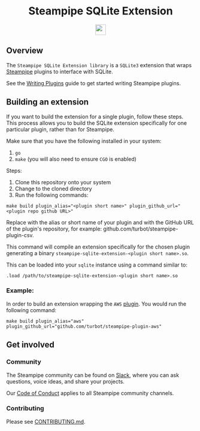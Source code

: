 <p align="center">
    <h1 align="center">Steampipe SQLite Extension</h1>
</p>

<p align="center">
  <a aria-label="Steampipe logo" href="https://steampipe.io">
    <img src="https://steampipe.io/images/steampipe_logo_wordmark_padding.svg" height="28">
  </a>
</p>

## Overview

The `Steampipe SQLite Extension library` is a `SQLite3` extension that wraps [Steampipe](https://steampipe.io) plugins to interface with SQLite. 

See the [Writing Plugins](https://steampipe.io/docs/develop/writing-plugins) guide to get started writing Steampipe plugins.

## Building an extension

If you want to build the extension for a single plugin, follow these steps. This process allows you to build the SQLite extension specifically for one particular plugin, rather than for Steampipe.

Make sure that you have the following installed in your system:
1. `go`
1. `make` (you will also need to ensure `CGO` is enabled)

Steps:
1. Clone this repository onto your system
1. Change to the cloned directory
1. Run the following commands:
```shell
make build plugin_alias="<plugin short name>" plugin_github_url="<plugin repo github URL>"
```
Replace <plugin short name> with the alias or short name of your plugin and <plugin repo GitHub URL> with the GitHub URL of the plugin's repository, for example: github.com/turbot/steampipe-plugin-csv.

This command will compile an extension specifically for the chosen plugin generating a binary `steampipe-sqlite-extension-<plugin short name>.so`.

This can be loaded into your `sqlite` instance using a command similar to:
```shell
.load /path/to/steampipe-sqlite-extension-<plugin short name>.so
```

### Example:

In order to build an extension wrapping the `AWS` [plugin](https://github.com/turbot/steampipe-plugin-aws). You would run the following command:
```shell
make build plugin_alias="aws" plugin_github_url="github.com/turbot/steampipe-plugin-aws"
```

## Get involved

### Community

The Steampipe community can be found on [Slack](https://turbot.com/community/join), where you can ask questions, voice ideas, and share your projects.

Our [Code of Conduct](https://github.com/turbot/steampipe/blob/main/CODE_OF_CONDUCT.md) applies to all Steampipe community channels.

### Contributing

Please see [CONTRIBUTING.md](https://github.com/turbot/steampipe/blob/main/CONTRIBUTING.md).

